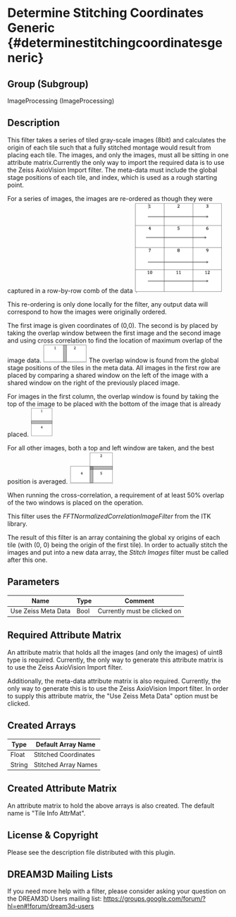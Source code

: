 Determine Stitching Coordinates Generic {#determinestitchingcoordinatesgeneric}
=====

## Group (Subgroup) ##
ImageProcessing (ImageProcessing)


## Description ##
This filter takes a series of tiled gray-scale images (8bit) and calculates the origin of each tile such that a fully stitched montage would result from placing each tile. The images, and only the images, must all be sitting in one attribute matrix.Currently the only way to import the required data is to use the Zeiss AxioVision Import filter. The meta-data must include the global stage positions of each tile, and index, which is used as a rough starting point. 

For a series of images, the images are re-ordered as though they were captured in a row-by-row comb of the data ![](RowWiseComb.tif)

This re-ordering is only done locally for the filter, any output data will correspond to how the images were originally ordered. 

The first image is given coordinates of (0,0). The second is by placed by taking the overlap window between the first image and the second image and using cross correlation to find the location of maximum overlap of the image data. ![](LeftXC.tif) The overlap window is found from the global stage positions of the tiles in the meta data. All images in the first row are placed by comparing a shared window on the left of the image with a shared window on the right of the previously placed image. 

For images in the first column, the overlap window is found by taking the top of the image to be placed with the bottom of the image that is already placed. ![](TopXC.tif)

For all other images, both a top and left window are taken, and the best position is averaged. ![](TopAndLeftXC.tif)

When running the cross-correlation, a requirement of at least 50% overlap of the two windows is placed on the operation. 

This filter uses the *FFTNormalizedCorrelationImageFilter* from the ITK library. 

The result of this filter is an array containing the global xy origins of each tile (with (0, 0) being the origin of the first tile). In order to actually stitch the images and put into a new data array, the *Stitch Images* filter must be called after this one. 


## Parameters ##
| Name             | Type | Comment |
|------------------|------|--------|
| Use Zeiss Meta Data | Bool | Currently must be clicked on |



## Required Attribute Matrix ##

An attribute matrix that holds all the images (and only the images) of uint8 type is required. Currently, the only way to generate this attribute matrix is to use the Zeiss AxioVision Import filter. 

Additionally, the meta-data attribute matrix is also required. Currently, the only way to generate this is to use the Zeiss AxioVision Import filter. In order to supply this attribute matrix, the "Use Zeiss Meta Data" option must be clicked. 


## Created Arrays ##
| Type | Default Array Name | 
|------|--------------------|
| Float  | Stitched Coordinates     |
| String | Stitched Array Names | 

## Created Attribute Matrix ##
An attribute matrix to hold the above arrays is also created. The default name is "Tile Info AttrMat". 



## License & Copyright ##

Please see the description file distributed with this plugin.

## DREAM3D Mailing Lists ##

If you need more help with a filter, please consider asking your question on the DREAM3D Users mailing list:
https://groups.google.com/forum/?hl=en#!forum/dream3d-users


